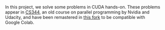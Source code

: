 In this project, we solve some problems in CUDA hands-on. These problems appear in [CS344](https://github.com/udacity/cs344), an old course on parallel programming by Nvidia and Udacity, and have been remastered in [this fork](https://github.com/Adeemj/cs344) to be compatible with Google Colab.